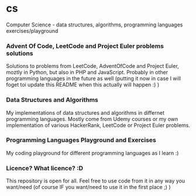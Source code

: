 # cs

Computer Science - data structures, algorithms, programming languages exercises/playground

### Advent Of Code, LeetCode and Project Euler problems solutions

Solutions to problems from LeetCode, AdventOfCode and Project Euler, moztly in Python, but also in PHP and JavaScript.
Probably in other programming languages in the future as well (putting it now in case I will foget toi update this README when this actually will happen :) )

### Data Structures and Algorithms 

My implementations of data structures and algorithms in differnet programming languages.
Mostly come from Udemy courses or my own implementation of various HackerRank, LeetCode or Project Euler problems.

### Programming Languages Playground and Exercises

My coding playground for different programming languages as I learn :)

### Licence? What licence? :D

This repository is open for all. 
Feel free to use code from it in any way you want/need (of course IF you want/need to use it in the first place ;) )



